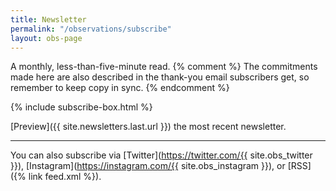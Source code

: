 ```yaml
---
title: Newsletter
permalink: "/observations/subscribe"
layout: obs-page
---
```


A monthly, less-than-five-minute read.
{% comment %} The commitments made here are also described in the thank-you email subscribers get, so remember to keep copy in sync. {% endcomment %}

{% include subscribe-box.html %}

[Preview]({{ site.newsletters.last.url }}) the most recent newsletter.

***

You can also subscribe via [Twitter](https://twitter.com/{{ site.obs_twitter }}), [Instagram](https://instagram.com/{{ site.obs_instagram }}), or [RSS]({% link feed.xml %}).